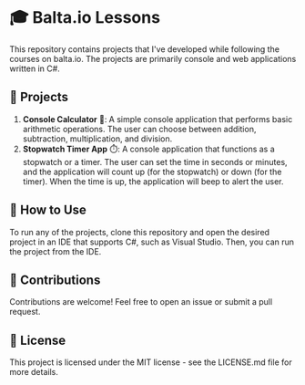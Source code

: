 # 🎓 Balta.io Lessons

This repository contains projects that I've developed while following the courses on balta.io. The projects are primarily console and web applications written in C#.

## 📂 Projects

1. **Console Calculator** 🧮: A simple console application that performs basic arithmetic operations. The user can choose between addition, subtraction, multiplication, and division.
2. **Stopwatch Timer App** ⏱️: A console application that functions as a stopwatch or a timer. The user can set the time in seconds or minutes, and the application will count up (for the stopwatch) or down (for the timer). When the time is up, the application will beep to alert the user.

## 🚀 How to Use

To run any of the projects, clone this repository and open the desired project in an IDE that supports C#, such as Visual Studio. Then, you can run the project from the IDE.

## 🤝 Contributions

Contributions are welcome! Feel free to open an issue or submit a pull request.

## 📄 License

This project is licensed under the MIT license - see the LICENSE.md file for more details.
